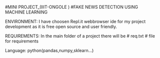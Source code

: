#MINI PROJECT_(IIIT-ONGOLE )
#FAKE NEWS DETECTION USING MACHINE LEARNING

ENVIRONMENT: 
 I have choosen Repl.it webbrowser ide for my project development as it is free open source and user friendly.
 
 REQUIREMENTS:
  In the main folder of a project there will be   # req.txt # file for requirements
  
 Language:
 python(pandas,numpy,sklearn...)
 
 
